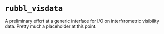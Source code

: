 # `rubbl_visdata`

A preliminary effort at a generic interface for I/O on interferometric
visibility data. Pretty much a placeholder at this point.
